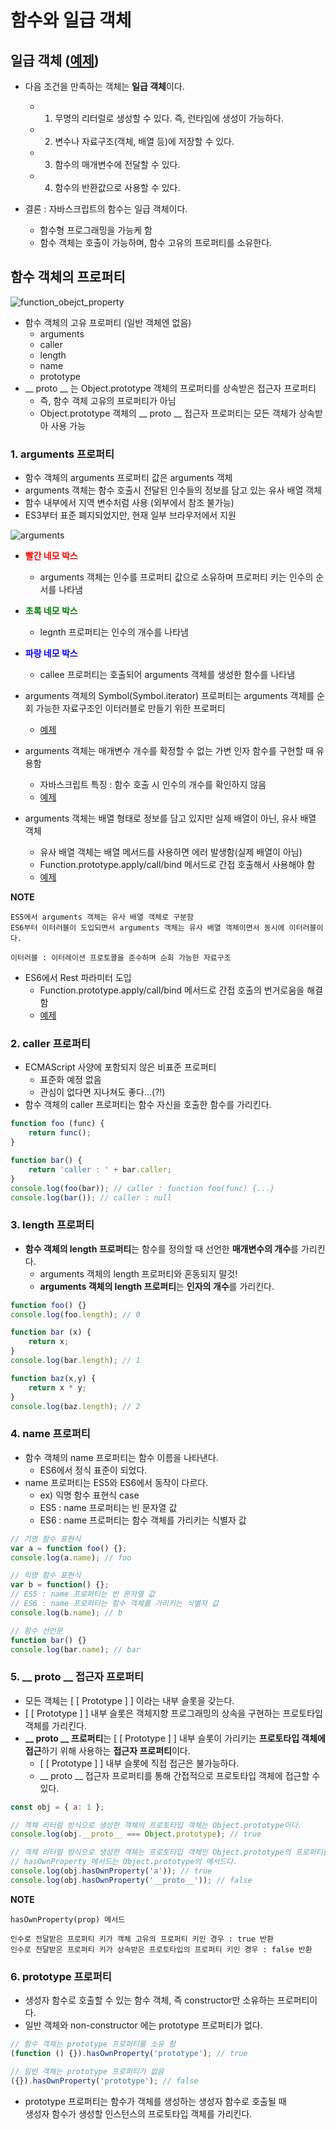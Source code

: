 # 함수와 일급 객체

## 일급 객체 ([예제](./src/first_class_object.html))
* 다음 조건을 만족하는 객체는 **일급 객체**이다.
    * 1. 무명의 리터럴로 생성할 수 있다. 즉, 런타임에 생성이 가능하다.
    * 2. 변수나 자료구조(객체, 배열 등)에 저장할 수 있다.
    * 3. 함수의 매개변수에 전달할 수 있다.
    * 4. 함수의 반환값으로 사용할 수 있다.

* 결론 : 자바스크립트의 함수는 일급 객체이다.
    * 함수형 프로그래밍을 가능케 함
    * 함수 객체는 호출이 가능하며, 함수 고유의 프로퍼티를 소유한다.

## 함수 객체의 프로퍼티
![function_obejct_property](https://user-images.githubusercontent.com/63139527/172164948-812b8678-8ddf-4896-8fec-998339558312.png)

* 함수 객체의 고유 프로퍼티 (일반 객체엔 없음)
    * arguments
    * caller
    * length
    * name
    * prototype
* __ proto __ 는 Object.prototype 객체의 프로퍼티를 상속받은 접근자 프로퍼티
    * 즉, 함수 객체 고유의 프로퍼티가 아님
    * Object.prototype 객체의 __ proto __ 접근자 프로퍼티는 모든 객체가 상속받아 사용 가능

### 1. arguments 프로퍼티
* 함수 객체의 arguments 프로퍼티 값은 arguments 객체
* arguments 객체는 함수 호출시 전달된 인수들의 정보를 담고 있는 유사 배열 객체
* 함수 내부에서 지역 변수처럼 사용 (외부에서 참조 불가능)
* ES3부터 표준 폐지되었지만, 현재 일부 브라우저에서 지원

![arguments](https://user-images.githubusercontent.com/63139527/172168258-80a3c8da-7636-4418-bd5c-247d55c4a18b.png)

* <font color="red" style="font-weight: bold;">빨간 네모 박스</font>
    * arguments 객체는 인수를 프로퍼티 값으로 소유하며 프로퍼티 키는 인수의 순서를 나타냄
* <font color="green" style="font-weight: bold;">초록 네모 박스</font>
    * legnth 프로퍼티는 인수의 개수를 나타냄
* <font color="blue" style="font-weight: bold;">파랑 네모 박스</font>
    * callee 프로퍼티는 호출되어 arguments 객체를 생성한 함수를 나타냄

* arguments 객체의 Symbol(Symbol.iterator) 프로퍼티는 arguments 객체를 순회 가능한 자료구조인 이터러블로 만들기 위한 프로퍼티 
    * [예제](./src/symbol_iterator.html )

* arguments 객체는 매개변수 개수를 확정할 수 없는 가변 인자 함수를 구현할 때 유용함
    * 자바스크립트 특징 : 함수 호출 시 인수의 개수를 확인하지 않음
    * [예제](./src/var_args.html)

* arguments 객체는 배열 형태로 정보를 담고 있지만 실제 배열이 아닌, 유사 배열 객체
    * 유사 배열 객체는 배열 메서드를 사용하면 에러 발생함(실제 배열이 아님)
    * Function.prototype.apply/call/bind 메서드로 간접 호출해서 사용해야 함
    * [예제](./src/array_like_object.html)

**NOTE**
```
ES5에서 arguments 객체는 유사 배열 객체로 구분함
ES6부터 이터러블이 도입되면서 arguments 객체는 유사 배열 객체이면서 동시에 이터러블이다.

이터러블 : 이터레이션 프로토콜을 준수하며 순회 가능한 자료구조
```

* ES6에서 Rest 파라미터 도입
    * Function.prototype.apply/call/bind 메서드로 간접 호출의 번거로움을 해결함
    * [예제](./src/rest_parameter.html)

### 2. caller 프로퍼티
* ECMAScript 사양에 포함되지 않은 비표준 프로퍼티
    * 표준화 예정 없음
    * 관심이 없다면 지나쳐도 좋다...(?!)
* 함수 객체의 caller 프로퍼티는 함수 자신을 호출한 함수를 가리킨다.
```javascript
function foo (func) {
    return func();
}

function bar() {
    return 'caller : ' + bar.caller;
}
console.log(foo(bar)); // caller : function foo(func) {...}
console.log(bar()); // caller : null
```

### 3. length 프로퍼티
* **함수 객체의 length 프로퍼티**는 함수를 정의할 때 선언한 **매개변수의 개수**를 가리킨다.
    * arguments 객체의 length 프로퍼티와 혼동되지 말것!
    * **arguments 객체의 length 프로퍼티**는 **인자의 개수**를 가리킨다.

```javascript
function foo() {}
console.log(foo.length); // 0

function bar (x) {
    return x;
}
console.log(bar.length); // 1

function baz(x,y) {
    return x * y;
}
console.log(baz.length); // 2
```

### 4. name 프로퍼티
* 함수 객체의 name 프로퍼티는 함수 이름을 나타낸다.
    * ES6에서 정식 표준이 되었다.
* name 프로퍼티는 ES5와 ES6에서 동작이 다르다.
    * ex) 익명 함수 표현식 case
    * ES5 : name 프로퍼티는 빈 문자열 값
    * ES6 : name 프로퍼티는 함수 객체를 가리키는 식별자 값
```javascript
// 기명 함수 표현식
var a = function foo() {};
console.log(a.name); // foo

// 익명 함수 표현식
var b = function() {};
// ES5 : name 프로퍼티는 빈 문자열 값
// ES6 : name 프로퍼티는 함수 객체를 가리키는 식별자 값
console.log(b.name); // b

// 함수 선언문
function bar() {}
console.log(bar.name); // bar
```

### 5. __ proto __ 접근자 프로퍼티
* 모든 객체는 [ [ Prototype ] ] 이라는 내부 슬롯을 갖는다.
* [ [ Prototype ] ] 내부 슬롯은 객체지향 프로그래밍의 상속을 구현하는 프로토타입 객체를 가리킨다.
* **__ proto __ 프로퍼티**는 [ [ Prototype ] ] 내부 슬롯이 가리키는 **프로토타입 객체에 접근**하기 위해 사용하는 **접근자 프로퍼티**이다.
    * [ [ Prototype ] ] 내부 슬롯에 직접 접근은 불가능하다.
    * __ proto __ 접근자 프로퍼티를 통해 간접적으로 프로토타입 객체에 접근할 수 있다.

```javascript
const obj = { a: 1 };

// 객체 리터럴 방식으로 생성한 객체의 프로토타입 객체는 Object.prototype이다.
console.log(obj.__proto__ === Object.prototype); // true

// 객체 리터럴 방식으로 생성한 객체는 프로토타입 객체인 Object.prototype의 프로퍼티를 상속받는다.
// hasOwnProperty 메서드는 Object.prototype의 메서드다.
console.log(obj.hasOwnProperty('a')); // true
console.log(obj.hasOwnProperty('__proto__')); // false
```

**NOTE**
```
hasOwnProperty(prop) 메서드

인수로 전달받은 프로퍼티 키가 객체 고유의 프로퍼티 키인 경우 : true 반환
인수로 전달받은 프로퍼티 키가 상속받은 프로토타입의 프로퍼티 키인 경우 : false 반환
```

### 6. prototype 프로퍼티
* 생성자 함수로 호출할 수 있는 함수 객체, 즉 constructor만 소유하는 프로퍼티이다.
* 일반 객체와 non-constructor 에는 prototype 프로퍼티가 없다.

```javascript
// 함수 객체는 prototype 프로퍼티를 소유 함
(function () {}).hasOwnProperty('prototype'); // true

// 일반 객체는 prototype 프로퍼티가 없음
({}).hasOwnProperty('prototype'); // false
```
* prototype 프로퍼티는 함수가 객체를 생성하는 생성자 함수로 호출될 때  
생성자 함수가 생성할 인스턴스의 프로토타입 객체를 가리킨다.